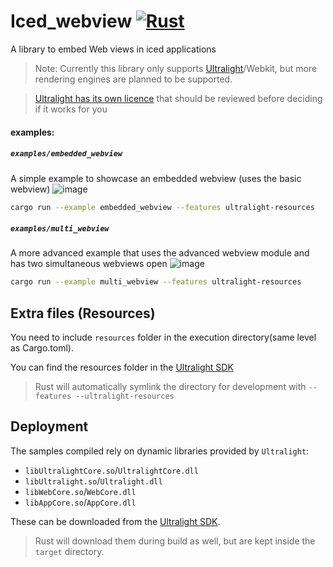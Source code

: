# Iced_webview [![Rust](https://github.com/LegitCamper/iced_webview/actions/workflows/rust.yml/badge.svg)](https://github.com/LegitCamper/iced_webview/actions/workflows/rust.yml)

A library to embed Web views in iced applications

> Note: Currently this library only supports [Ultralight]/Webkit, but more rendering engines are planned to be supported.

> [Ultralight has its own licence](https://ultralig.ht/pricing/) that should be reviewed before deciding if it works for you

#### examples:

##### `examples/embedded_webview`
A simple example to showcase an embedded webview (uses the basic webview)
![image](https://github.com/LegitCamper/iced_webview/blob/main/assets/embedded_webview)
```sh
cargo run --example embedded_webview --features ultralight-resources
```

##### `examples/multi_webview`
A more advanced example that uses the advanced webview module and has two simultaneous webviews open
![image](https://github.com/LegitCamper/iced_webview/blob/main/assets/multi_webview)
```sh
cargo run --example multi_webview --features ultralight-resources
```

## Extra files (Resources)

You need to include `resources` folder in the execution directory(same level as Cargo.toml).

You can find the resources folder in the [Ultralight SDK]

> Rust will automatically symlink the directory for development with `--features --ultralight-resources`

## Deployment

The samples compiled rely on dynamic libraries provided by `Ultralight`:
- `libUltralightCore.so`/`UltralightCore.dll`
- `libUltralight.so`/`Ultralight.dll`
- `libWebCore.so`/`WebCore.dll`
- `libAppCore.so`/`AppCore.dll`

These can be downloaded from the [Ultralight SDK].

> Rust will download them during build as well, but are kept inside the `target` directory.

[Ultralight]: https://ultralig.ht
[Ultralight SDK]: https://ultralig.ht/download/
